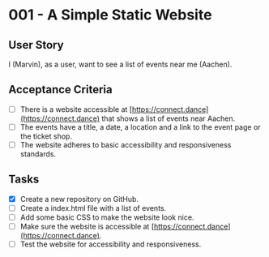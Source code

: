 # 001 - A Simple Static Website

## User Story

I (Marvin), as a user, want to see a list of events near me (Aachen).

## Acceptance Criteria

- [ ] There is a website accessible at [https://connect.dance](https://connect.dance) that shows a list of events near Aachen.
- [ ] The events have a title, a date, a location and a link to the event page or the ticket shop.
- [ ] The website adheres to basic accessibility and responsiveness standards.

## Tasks

- [x] Create a new repository on GitHub.
- [ ] Create a index.html file with a list of events.
- [ ] Add some basic CSS to make the website look nice.
- [ ] Make sure the website is accessible at [https://connect.dance](https://connect.dance).
- [ ] Test the website for accessibility and responsiveness.
